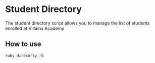 # Student Directory #

The student directory script allows you to manage the list of students enrolled at Villains Academy

## How to use ##

```shell
ruby direcorty.rb
```
